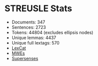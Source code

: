 STREUSLE Stats
==============

* Documents:                347
* Sentences:               2723
* Tokens:                 44804 (excludes ellipsis nodes)
* Unique lemmas:           4437
* Unique full lextags:      570
* [LexCat](LEXCAT.txt)
* [MWEs](MWES.txt)
* [Supersenses](SUPERSENSES.txt)
